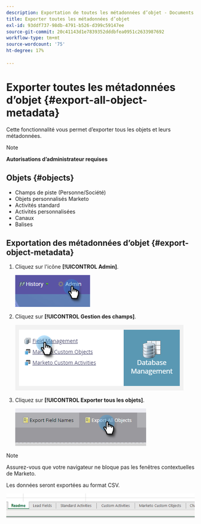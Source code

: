 ```yaml
---
description: Exportation de toutes les métadonnées d’objet - Documents Marketo - Documentation du produit
title: Exporter toutes les métadonnées d’objet
exl-id: 93ddf737-98db-4791-b526-d399c59147ee
source-git-commit: 20c41143d1e7839352dddbfea0951c2633987692
workflow-type: tm+mt
source-wordcount: '75'
ht-degree: 17%

---
```


# Exporter toutes les métadonnées d’objet {#export-all-object-metadata}

Cette fonctionnalité vous permet d’exporter tous les objets et leurs métadonnées.

>[!NOTE]
>
>**Autorisations d’administrateur requises**

## Objets {#objects}

* Champs de piste (Personne/Société)
* Objets personnalisés Marketo
* Activités standard
* Activités personnalisées
* Canaux
* Balises

## Exportation des métadonnées d’objet {#export-object-metadata}

1. Cliquez sur l&#39;icône **[!UICONTROL Admin]**.

   ![](assets/export-all-object-metadata-1.png)

1. Cliquez sur **[!UICONTROL Gestion des champs]**.

   ![](assets/export-all-object-metadata-2.png)

1. Cliquez sur **[!UICONTROL Exporter tous les objets]**.

   ![](assets/export-all-object-metadata-3.png)

>[!NOTE]
>
>Assurez-vous que votre navigateur ne bloque pas les fenêtres contextuelles de Marketo.

Les données seront exportées au format CSV.

![](assets/export-all-object-metadata-4.png)
